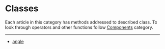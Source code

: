 # Classes

Each article in this category has methods addressed to described class. To look through operators and other functions follow [Components](../components/README.md) category.

---

* [angle](angle/README.md)